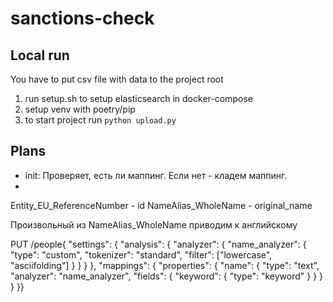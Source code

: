 # sanctions-check

## Local run

You have to put csv file with data to the project root 

1. run setup.sh to setup elasticsearch in docker-compose
2. setup venv with poetry/pip
3. to start project run `python upload.py`

## Plans
- init: Проверяет, есть ли маппинг. Если нет - кладем маппинг.
- 

Entity_EU_ReferenceNumber - id
NameAlias_WholeName - original_name

Произвольный из NameAlias_WholeName приводим к английскому

PUT /people{  "settings": {    "analysis": {      "analyzer": {        "name_analyzer": {          "type": "custom",          "tokenizer": "standard",          "filter": ["lowercase", "asciifolding"]        }      }    }  },  "mappings": {    "properties": {      "name": {        "type": "text",        "analyzer": "name_analyzer",        "fields": {          "keyword": {            "type": "keyword"          }        }      }    }  }}